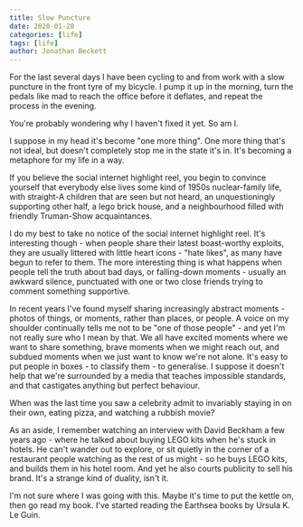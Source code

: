 ```yaml
---
title: Slow Puncture
date: 2020-01-20
categories: [life]
tags: [life]
author: Jonathan Beckett
---
```


For the last several days I have been cycling to and from work with a slow puncture in the front tyre of my bicycle. I pump it up in the morning, turn the pedals like mad to reach the office before it deflates, and repeat the process in the evening.

You're probably wondering why I haven't fixed it yet. So am I.

I suppose in my head it's become "one more thing". One more thing that's not ideal, but doesn't completely stop me in the state it's in. It's becoming a metaphore for my life in a way.

If you believe the social internet highlight reel, you begin to convince yourself that everybody else lives some kind of 1950s nuclear-family life, with straight-A children that are seen but not heard, an unquestioningly supporting other half, a lego brick house, and a neighbourhood filled with friendly Truman-Show acquaintances.

I do my best to take no notice of the social internet highlight reel. It's interesting though - when people share their latest boast-worthy exploits, they are usually littered with little heart icons - "hate likes", as many have begun to refer to them. The more interesting thing is what happens when people tell the truth about bad days, or falling-down moments - usually an awkward silence, punctuated with one or two close friends trying to comment something supportive.

In recent years I've found myself sharing increasingly abstract moments - photos of things, or moments, rather than places, or people. A voice on my shoulder continually tells me not to be "one of those people" - and yet I'm not really sure who I mean by that. We all have excited moments where we want to share something, brave moments when we might reach out, and subdued moments when we just want to know we're not alone. It's easy to put people in boxes - to classify them - to generalise. I suppose it doesn't help that we're surrounded by a media that teaches impossible standards, and that castigates anything but perfect behaviour.

When was the last time you saw a celebrity admit to invariably staying in on their own, eating pizza, and watching a rubbish movie?

As an aside, I remember watching an interview with David Beckham a few years ago - where he talked about buying LEGO kits when he's stuck in hotels. He can't wander out to explore, or sit quietly in the corner of a restaurant people watching as the rest of us might - so he buys LEGO kits, and builds them in his hotel room. And yet he also courts publicity to sell his brand. It's a strange kind of duality, isn't it.

I'm not sure where I was going with this. Maybe it's time to put the kettle on, then go read my book. I've started reading the Earthsea books by Ursula K. Le Guin.